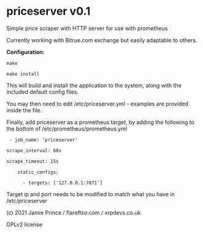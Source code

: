 # **priceserver v0.1**

Simple price scraper with HTTP server for use with prometheus

Currently working with Bitrue.com exchange but easily adaptable to others.

**Configuration:**

`make`

`make install`

This will build and install the application to the system, along with the included default config files.

You may then need to edit /etc/priceserver.yml - examples are provided inside the file.

Finally, add priceserver as a prometheus target, by adding the following to the bottom of /etc/prometheus/prometheus.yml

` - job_name: 'priceserver'`

`scrape_interval: 60s`

`scrape_timeout: 15s`

`    static_configs:`

`      - targets: ['127.0.0.1:7071']`

Target ip and port needs to be modified to match what you have in /etc/priceserver

(c) 2021 Jamie Prince / flareftso.com / xrpdevs.co.uk

GPLv2 license
